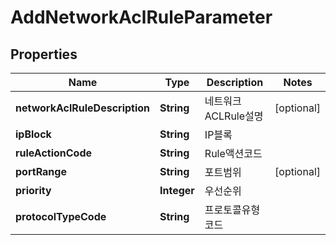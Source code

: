 
# AddNetworkAclRuleParameter

## Properties
Name | Type | Description | Notes
------------ | ------------- | ------------- | -------------
**networkAclRuleDescription** | **String** | 네트워크ACLRule설명 |  [optional]
**ipBlock** | **String** | IP블록 | 
**ruleActionCode** | **String** | Rule액션코드 | 
**portRange** | **String** | 포트범위 |  [optional]
**priority** | **Integer** | 우선순위 | 
**protocolTypeCode** | **String** | 프로토콜유형코드 | 



